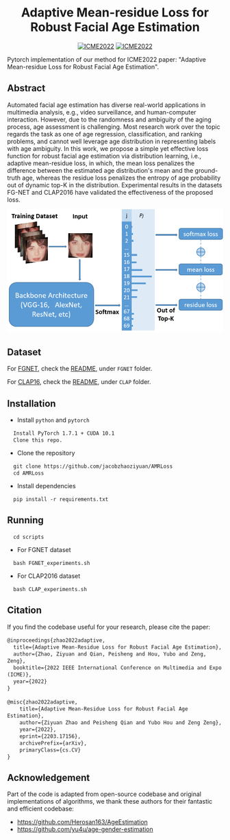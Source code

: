 

<div align="center">

# Adaptive Mean-residue Loss for Robust Facial Age Estimation

[![ICME2022](https://img.shields.io/badge/arXiv-2203.12454-blue)](https://arxiv.org/abs/2203.17156)
[![ICME2022](https://img.shields.io/badge/Conference-ICME2022-green)](https://ieeexplore.ieee.org/document/9859703)



</div>

Pytorch implementation of our method for ICME2022 paper: "Adaptive Mean-residue Loss for Robust Facial Age Estimation".


## Abstract
Automated facial age estimation has diverse real-world applications in multimedia analysis, e.g., video surveillance, and human-computer interaction. However, due to the randomness and ambiguity of the aging process, age assessment is challenging.  Most research work over the topic regards the task as one of age regression, classification, and ranking problems, and cannot well leverage age distribution in representing labels with age ambiguity. In this work, we propose a simple yet effective loss function for robust facial age estimation via distribution learning, i.e., adaptive mean-residue loss, in which, the mean loss penalizes the difference between the estimated age distribution's mean and the ground-truth age, whereas the residue loss penalizes the entropy of age probability out of dynamic top-K in the distribution. Experimental results in the datasets FG-NET and CLAP2016 have validated the effectiveness of the proposed loss.


<p align="center">
<img src="https://github.com/jacobzhaoziyuan/AMR-Loss/blob/main/assets/archi.png" width="550">
</p>


## Dataset

For [FGNET](https://yanweifu.github.io/FG_NET_data/), check the [README](https://github.com/jacobzhaoziyuan/AMRLoss/blob/main/FGNET/README.md), under `FGNET` folder.

For [CLAP16](https://chalearnlap.cvc.uab.cat/dataset/26/description/), check the [README](https://github.com/jacobzhaoziyuan/AMRLoss/blob/main/CLAP/README.md), under `CLAP` folder.





## Installation

- Install `python` and `pytorch`
```
  Install PyTorch 1.7.1 + CUDA 10.1
  Clone this repo.
```

- Clone the repository

```
  git clone https://github.com/jacobzhaoziyuan/AMRLoss
  cd AMRLoss
```

- Install dependencies
```
  pip install -r requirements.txt
```


## Running
```
  cd scripts
```
- For FGNET dataset
```
  bash FGNET_experiments.sh
```
- For CLAP2016 dataset
```
  bash CLAP_experiments.sh
```










## Citation
If you find the codebase useful for your research, please cite the paper:
```
@inproceedings{zhao2022adaptive,
  title={Adaptive Mean-Residue Loss for Robust Facial Age Estimation},
  author={Zhao, Ziyuan and Qian, Peisheng and Hou, Yubo and Zeng, Zeng},
  booktitle={2022 IEEE International Conference on Multimedia and Expo (ICME)},
  year={2022}
}

@misc{zhao2022adaptive,
    title={Adaptive Mean-Residue Loss for Robust Facial Age Estimation},
    author={Ziyuan Zhao and Peisheng Qian and Yubo Hou and Zeng Zeng},
    year={2022},
    eprint={2203.17156},
    archivePrefix={arXiv},
    primaryClass={cs.CV}
}
```


## Acknowledgement

Part of the code is adapted from open-source codebase and original implementations of algorithms,
we thank these authors for their fantastic and efficient codebase:
* https://github.com/Herosan163/AgeEstimation
* https://github.com/yu4u/age-gender-estimation
